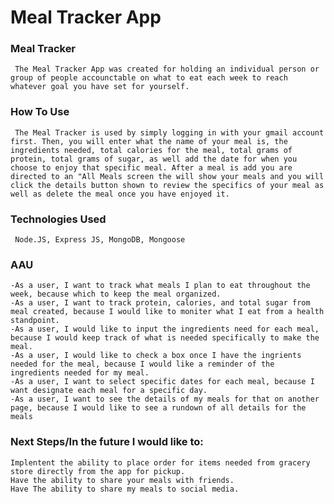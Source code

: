 # Meal Tracker App

### Meal Tracker
``` The Meal Tracker App was created for holding an individual person or group of people accounctable on what to eat each week to reach whatever goal you have set for yourself.```

### How To Use
``` The Meal Tracker is used by simply logging in with your gmail account first. Then, you will enter what the name of your meal is, the ingredients needed, total calories for the meal, total grams of protein, total grams of sugar, as well add the date for when you choose to enjoy that specific meal. After a meal is add you are directed to an "All Meals screen the will show your meals and you will click the details button shown to review the specifics of your meal as well as delete the meal once you have enjoyed it.```

### Technologies Used
``` Node.JS, Express JS, MongoDB, Mongoose```

### AAU
``` 
-As a user, I want to track what meals I plan to eat throughout the week, because which to keep the meal organized.
-As a user, I want to track protein, calories, and total sugar from meal created, because I would like to moniter what I eat from a health standpoint.
-As a user, I would like to input the ingredients need for each meal, because I would keep track of what is needed specifically to make the meal.
-As a user, I would like to check a box once I have the ingrients needed for the meal, because I would like a reminder of the ingredients needed for my meal.
-As a user, I want to select specific dates for each meal, because I want designate each meal for a specific day.
-As a user, I want to see the details of my meals for that on another page, because I would like to see a rundown of all details for the meals
```
### Next Steps/In the future I would like to:
``` 
Implentent the ability to place order for items needed from gracery store directly from the app for pickup.
Have the ability to share your meals with friends.
Have The ability to share my meals to social media.
```
